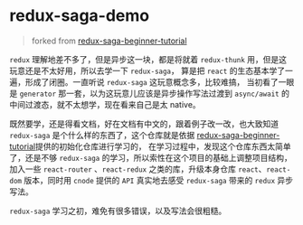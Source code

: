 # redux-saga-demo

> forked from [redux-saga-beginner-tutorial](https://github.com/redux-saga/redux-saga-beginner-tutorial)

`redux` 理解地差不多了，但是异步这一块，都是将就着 `redux-thunk` 用，但是这玩意还是不太好用，所以去学一下 `redux-saga`， 算是把 `react` 的生态基本学了一遍，形成了闭圈。一直听说 `redux-saga` 这玩意概念多，比较难搞，
当初看了一眼是 `generator` 那一套，以为这玩意儿应该是异步操作写法过渡到 `async/await` 的中间过渡态，就不太想学，现在看来自己是太 native。

既然要学，还是得看文档，好在文档有中文的，跟着例子改一改，也大致知道 `redux-saga` 是个什么样的东西了，这个仓库就是依据 [redux-saga-beginner-tutorial](https://github.com/redux-saga/redux-saga-beginner-tutorial)提供的初始化仓库进行学习的，
在学习过程中，发现这个仓库东西太简单了，还是不够 `redux-saga` 的学习，所以索性在这个项目的基础上调整项目结构，加入一些 `react-router` 、`react-redux` 之类的库，升级本身仓库 `react`、`react-dom` 版本，同时用 `cnode` 提供的 `API` 真实地去感受 `redux-saga` 带来的 `redux` 异步写法。

`redux-saga` 学习之初，难免有很多错误，以及写法会很粗糙。
